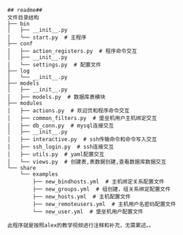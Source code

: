 ﻿```
## readme##
文件目录结构
├── bin
│   ├── __init__.py
│   └── start.py  # 主程序
├── conf
│   ├── action_registers.py  # 程序命令交互
│   ├── __init__.py
│   └── settings.py  # 配置文件
├── log
│   └── __init__.py
├── models
│   ├── __init__.py
│   ├── models.py  # 数据库表模块
├── modules
│   ├── actions.py  # 欢迎页和程序命令交互
│   ├── common_filters.py  # 堡垒机用户主机绑定交互
│   ├── db_conn.py  # mysql连接交互
│   ├── __init__.py
│   ├── interactive.py  # ssh传输命令和命令写入交互
│   ├── ssh_login.py  # ssh连接交互
│   ├── utils.py  # yaml配置交互
│   └── views.py  # 创建表,表数据创建,查看数据库数据交互
└── share  
    └── examples
        ├── new_bindhosts.yml  # 主机绑定关系配置文件
        ├── new_groups.yml  # 组创建，组关系绑定配置文件
        ├── new_hosts.yml  # 主机配置文件
        ├── new_remoteusers.yml  # 主机用户名密码配置文件
        └── new_user.yml  # 堡垒机用户配置文件
		
此程序就是按照alex的教学视频进行注释和补充，无需累述。。
```